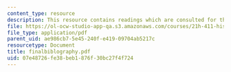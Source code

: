 ```yaml
---
content_type: resource
description: This resource contains readings which are consulted for this course.
file: https://ol-ocw-studio-app-qa.s3.amazonaws.com/courses/21h-411-history-of-western-thought-500-1300-fall-2004/07e48726fe38beb1876f30bc27f4f724_finalbiblography.pdf
file_type: application/pdf
parent_uid: ae986cb7-5e45-240f-e419-09704ab5217c
resourcetype: Document
title: finalbiblography.pdf
uid: 07e48726-fe38-beb1-876f-30bc27f4f724
---
```

